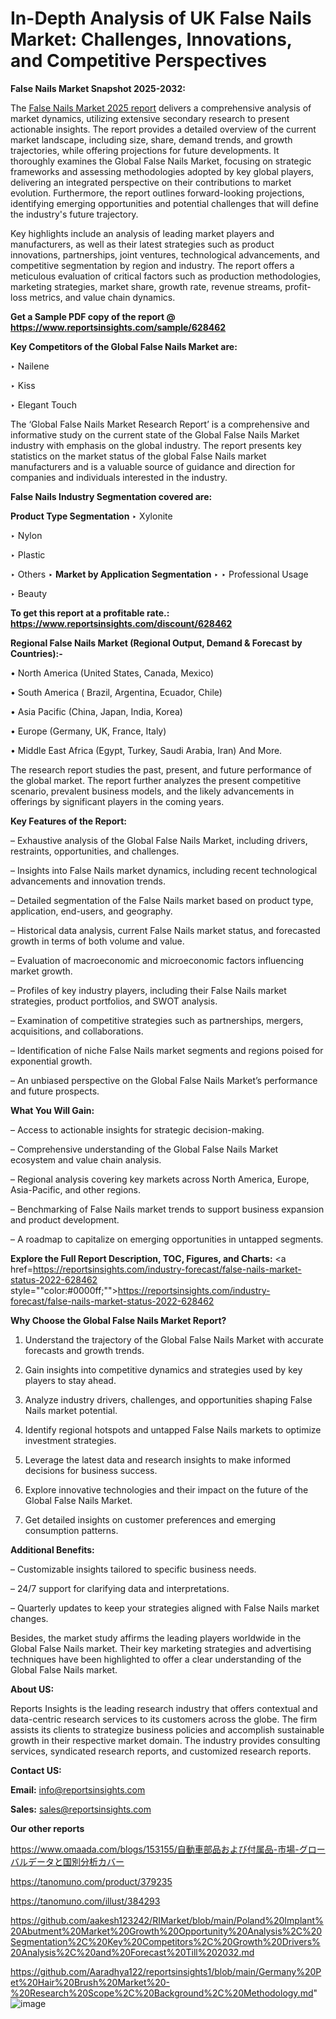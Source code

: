 # In-Depth Analysis of UK False Nails Market: Challenges, Innovations, and Competitive Perspectives

<strong>False Nails Market Snapshot 2025-2032:</strong>

The <a href=https://www.reportsinsights.com/sample/628462>False Nails Market 2025 report</a> delivers a comprehensive analysis of market dynamics, utilizing extensive secondary research to present actionable insights. The report provides a detailed overview of the current market landscape, including size, share, demand trends, and growth trajectories, while offering projections for future developments. It thoroughly examines the Global False Nails Market, focusing on strategic frameworks and assessing methodologies adopted by key global players, delivering an integrated perspective on their contributions to market evolution. Furthermore, the report outlines forward-looking projections, identifying emerging opportunities and potential challenges that will define the industry's future trajectory.

Key highlights include an analysis of leading market players and manufacturers, as well as their latest strategies such as product innovations, partnerships, joint ventures, technological advancements, and competitive segmentation by region and industry. The report offers a meticulous evaluation of critical factors such as production methodologies, marketing strategies, market share, growth rate, revenue streams, profit-loss metrics, and value chain dynamics.

<strong>Get a Sample PDF copy of the report @ <a href=https://www.reportsinsights.com/sample/628462 style=color:#0000ff;>https://www.reportsinsights.com/sample/628462</a></strong>

<strong>Key Competitors of the Global False Nails Market are:</strong>

‣ Nailene

‣ Kiss

‣ Elegant Touch

The ‘Global False Nails Market Research Report’ is a comprehensive and informative study on the current state of the Global False Nails Market industry with emphasis on the global industry. The report presents key statistics on the market status of the global False Nails market manufacturers and is a valuable source of guidance and direction for companies and individuals interested in the industry.

<strong>False Nails Industry Segmentation covered are:</strong>

<strong>Product Type Segmentation</strong>
‣
Xylonite

‣ Nylon

‣ Plastic

‣ Others
‣ 
<strong>Market by Application Segmentation</strong>
‣
‣  Professional Usage

‣ Beauty

<strong>To get this report at a profitable rate.: <a href=https://www.reportsinsights.com/discount/628462 style=color:#0000ff;>https://www.reportsinsights.com/discount/628462</a></strong>

<strong>Regional False Nails Market (Regional Output, Demand &amp; Forecast by Countries):-</strong>

• North America (United States, Canada, Mexico)

• South America ( Brazil, Argentina, Ecuador, Chile)

• Asia Pacific (China, Japan, India, Korea)

• Europe (Germany, UK, France, Italy)

• Middle East Africa (Egypt, Turkey, Saudi Arabia, Iran) And More.

The research report studies the past, present, and future performance of the global market. The report further analyzes the present competitive scenario, prevalent business models, and the likely advancements in offerings by significant players in the coming years.

<strong>Key Features of the Report:</strong>

– Exhaustive analysis of the Global False Nails Market, including drivers, restraints, opportunities, and challenges.

– Insights into False Nails market dynamics, including recent technological advancements and innovation trends.

– Detailed segmentation of the False Nails market based on product type, application, end-users, and geography.

– Historical data analysis, current False Nails market status, and forecasted growth in terms of both volume and value.

– Evaluation of macroeconomic and microeconomic factors influencing market growth.

– Profiles of key industry players, including their False Nails market strategies, product portfolios, and SWOT analysis.

– Examination of competitive strategies such as partnerships, mergers, acquisitions, and collaborations.

– Identification of niche False Nails market segments and regions poised for exponential growth.

– An unbiased perspective on the Global False Nails Market’s performance and future prospects.

<strong>What You Will Gain:</strong>

– Access to actionable insights for strategic decision-making.

– Comprehensive understanding of the Global False Nails Market ecosystem and value chain analysis.

– Regional analysis covering key markets across North America, Europe, Asia-Pacific, and other regions.

– Benchmarking of False Nails market trends to support business expansion and product development.

– A roadmap to capitalize on emerging opportunities in untapped segments.

<strong>Explore the Full Report Description, TOC, Figures, and Charts:</strong>
<a href=https://reportsinsights.com/industry-forecast/false-nails-market-status-2022-628462 style=""color:#0000ff;"">https://reportsinsights.com/industry-forecast/false-nails-market-status-2022-628462</a>

<strong>Why Choose the Global False Nails Market Report?</strong>

1. Understand the trajectory of the Global False Nails Market with accurate forecasts and growth trends.

2. Gain insights into competitive dynamics and strategies used by key players to stay ahead.

3. Analyze industry drivers, challenges, and opportunities shaping False Nails market potential.

4. Identify regional hotspots and untapped False Nails markets to optimize investment strategies.

5. Leverage the latest data and research insights to make informed decisions for business success.

6. Explore innovative technologies and their impact on the future of the Global False Nails Market.

7. Get detailed insights on customer preferences and emerging consumption patterns.

<strong>Additional Benefits:</strong>

– Customizable insights tailored to specific business needs.

– 24/7 support for clarifying data and interpretations.

– Quarterly updates to keep your strategies aligned with False Nails market changes.

Besides, the market study affirms the leading players worldwide in the Global False Nails market. Their key marketing strategies and advertising techniques have been highlighted to offer a clear understanding of the Global False Nails market.

<strong><strong>About US</strong>:</strong>

Reports Insights is the leading research industry that offers contextual and data-centric research services to its customers across the globe. The firm assists its clients to strategize business policies and accomplish sustainable growth in their respective market domain. The industry provides consulting services, syndicated research reports, and customized research reports.

<strong>Contact US:</strong>

<p class=><b>Email:</b> <a href=mailto:info@reportsinsights.com>info@reportsinsights.com</a></p>
<p class=><b>Sales:</b> <a href=mailto:sales@reportsinsights.com>sales@reportsinsights.com</a></p>

<strong>Our other reports</strong>

<a href=https://www.omaada.com/blogs/153155/自動車部品および付属品-市場-グローバルデータと国別分析カバー>https://www.omaada.com/blogs/153155/自動車部品および付属品-市場-グローバルデータと国別分析カバー</a>

<a href=https://tanomuno.com/product/379235>https://tanomuno.com/product/379235</a>

<a href=https://tanomuno.com/illust/384293>https://tanomuno.com/illust/384293</a>

<a href=https://github.com/aakesh123242/RIMarket/blob/main/Poland%20Implant%20Abutment%20Market%20Growth%20Opportunity%20Analysis%2C%20Segmentation%2C%20Key%20Competitors%2C%20Growth%20Drivers%20Analysis%2C%20and%20Forecast%20Till%202032.md>https://github.com/aakesh123242/RIMarket/blob/main/Poland%20Implant%20Abutment%20Market%20Growth%20Opportunity%20Analysis%2C%20Segmentation%2C%20Key%20Competitors%2C%20Growth%20Drivers%20Analysis%2C%20and%20Forecast%20Till%202032.md</a>

<a href=https://github.com/Aaradhya122/reportsinsights1/blob/main/Germany%20Pet%20Hair%20Brush%20Market%20-%20Research%20Scope%2C%20Background%2C%20Methodology.md>https://github.com/Aaradhya122/reportsinsights1/blob/main/Germany%20Pet%20Hair%20Brush%20Market%20-%20Research%20Scope%2C%20Background%2C%20Methodology.md</a>"
![image](https://github.com/user-attachments/assets/60d0478d-b4b3-474a-9eac-60f9e052a1d8)
